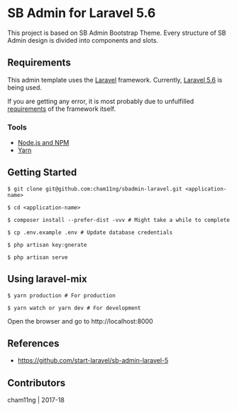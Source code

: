 # SB Admin for Laravel 5.6
This project is based on SB Admin Bootstrap Theme. Every structure of SB Admin design is divided into components and slots.

## Requirements
This admin template uses the [Laravel](https://laravel.com/ "Laravel") framework.
Currently, [Laravel 5.6](https://laravel.com/docs/5.6 "Laravel 5.6") is being used.

If you are getting any error, it is most probably due to 
unfulfilled [requirements](https://laravel.com/docs/5.6#server-requirements "Server Requirements") 
of the framework itself.

###  Tools
- [Node.js and NPM](https://docs.npmjs.com/getting-started/installing-node)
- [Yarn](https://yarnpkg.com/en/docs/install)

## Getting Started
```
$ git clone git@github.com:cham11ng/sbadmin-laravel.git <application-name>

$ cd <application-name>

$ composer install --prefer-dist -vvv # Might take a while to complete

$ cp .env.example .env # Update database credentials

$ php artisan key:gnerate

$ php artisan serve
```

## Using laravel-mix
```
$ yarn production # For production

$ yarn watch or yarn dev # For development
```

Open the browser and go to http://localhost:8000

## References

- https://github.com/start-laravel/sb-admin-laravel-5

## Contributors
cham11ng | 2017-18
